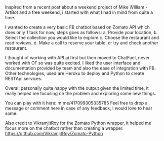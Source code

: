 Inspired from a recent post about a weekend project of Mike William - ArtBot and a free weekend, i started with what I had in mind from quite a time.

I wanted to create a very basic FB chatbot based on Zomato API which does only 1 task for now, steps goes as follows:
a. Provide your location,
b. Select the collection you would like to explore
c. Choose the restaurant and read reviews,
d. Make a call to reserve your table. or try and check another restaurant. 

I thought of working with API.ai first but then moved to ChatFuel, never worked with CF so was quite excited. I liked the user interface and documentation provided by team and also the ease of integration with FB.
Other technologies, used are Heroku to deploy and Python to create RESTApi services.

Overall personally quite happy with the output given the limited time, it really helped me focusing on the problem and exploring some new things.

You can play with it here: m.me/417099305335785 
Feel free to drop a message or comment here in case of any feedback, I would love to hear some.


Also credit to VikramjitRoy for the Zomato Python wrapper, it helped me focus more on the chatbot rather than creating a wrapper.
https://github.com/VikramjitRoy/Zomato-Python